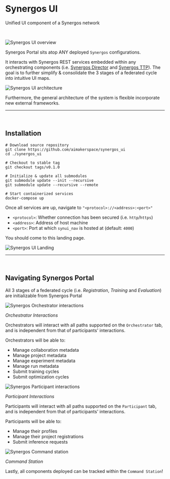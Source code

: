 # Synergos UI

Unified UI component of a Synergos network

<br>

![Synergos UI overview](./docs/images/ui_overview.png)

Synergos Portal sits atop ANY deployed `Synergos` configurations.

It interacts with Synergos REST services embedded within any orchestrating components (i.e. [Synergos Director](https://github.com/aimakerspace/synergos_director) and [Synergos TTP](https://github.com/aimakerspace/synergos_ttp)). The goal is to further simplify & consolidate the 3 stages of a federated cycle into intuitive UI maps. 

![Synergos UI architecture](./docs/images/ui_architecture.png)

Furthermore, the general architecture of the system is flexible incorporate new external frameworks. 

---
<br>

## Installation

```
# Download source repository
git clone https://github.com/aimakerspace/synergos_ui
cd ./synergos_ui

# Checkout to stable tag
git checkout tags/v0.1.0

# Initialize & update all submodules
git submodule update --init --recursive
git submodule update --recursive --remote

# Start containerized services
docker-compose up
```

Once all services are up, navigate to `"<protocol>://<address>:<port>"`
- `<protocol>`: Whether connection has been secured (i.e. `http`/`https`)
- `<address>`: Address of host machine
- `<port>`: Port at which `synui_nav` is hosted at (default: `4000`)

You should come to this landing page.

![Synergos UI Landing](./docs/images/ui_landing.png)

---
<br>

## Navigating Synergos Portal

All 3 stages of a federated cycle (i.e. *Registration*, *Training* and *Evaluation*) are initializable from Synergos Portal

![Synergos Orchestrator interactions](./docs/images/ui_orchestrator_workflow.png)

*Orchestrator Interactions*

Orchestrators will interact with all paths supported on the `Orchestrator` tab, and is independent from that of participants' interactions.

Orchestrators will be able to:
- Manage collaboration metadata
- Manage project metadata
- Manage experiment metadata
- Manage run metadata
- Submit training cycles
- Submit optimization cycles

![Synergos Participant interactions](./docs/images/ui_participant_workflow.png)

*Participant Interactions*

Participants will interact with all paths supported on the `Participant` tab, and is independent from that of participants' interactions.

Participants will be able to:
- Manage their profiles
- Manage their project registrations
- Submit inference requests

![Synergos Command station](./docs/images/ui_commandStation.png)

*Command Station*

Lastly, all components deployed can be tracked within the `Command Station`!